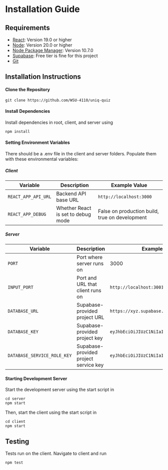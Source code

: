 # Installation Guide
## Requirements
- [React](https://react.dev/learn/installation): Version 19.0 or higher
- [Node](https://nodejs.org/en/download): Version 20.0 or higher
- [Node Package Manager](https://docs.npmjs.com/downloading-and-installing-node-js-and-npm): Version 10.7.0
- [Supabase](https://supabase.com/docs/guides/getting-started): Free tier is fine for this project
- [Git](https://git-scm.com/)

## Installation Instructions
#### Clone the Repository
```
git clone https://github.com/WSU-4110/uniq-quiz
```
#### Install Dependencies
Install dependencies in root, client, and server using
```
npm install
```
#### Setting Environment Variables
There should be a .env file in the client and server folders. Populate them with these environmental variables:
##### Client
| Variable         | Description                      | Example Value       |
|------------------|----------------------------------|---------------------|
| `REACT_APP_API_URL`   | Backend API base URL             | `http://localhost:3000` |
| `REACT_APP_DEBUG`  | Whether React is set to debug mode       | False on production build, true on development |

##### Server
| Variable         | Description                      | Example Value       |
|------------------|----------------------------------|---------------------|
| `PORT`           | Port where server runs on        | 3000                |
| `INPUT_PORT`     | Port and URL that client runs on | `http://localhost:3001`|
| `DATABASE_URL`   | Supabase-provided project URL    | `https://xyz.supabase.co`|
| `DATABASE_KEY`   | Supabase-provided project key    | `eyJhbEciOiJIUzC1NiIaInB2cCI2LklXVCJ9...`|
| `DATABASE_SERVICE_ROLE_KEY`   | Supabase-provided project service key    | `eyJhbEciOiJIUzC1NiIaInB2cCI2LklXVCJ9...`|

#### Starting Development Server
Start the development server using the start script in 
```
cd server
npm start
```
Then, start the client using the start script in
```
cd client
npm start
```
## Testing
Tests run on the client. Navigate to client and run
```
npm test
```
